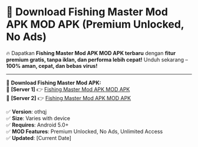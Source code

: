 # 🚀 Download Fishing Master Mod APK MOD APK (Premium Unlocked, No Ads)  

🔥 Dapatkan **Fishing Master Mod APK MOD APK terbaru** dengan **fitur premium gratis, tanpa iklan, dan performa lebih cepat!** Unduh sekarang – **100% aman, cepat, dan bebas virus!**  

---


🔽 **Download Fishing Master Mod APK:**  
🔹 **[Server 1]** 👉 [Fishing Master Mod APK MOD APK](https://apkcomod.com?title=Fishing_Master_Mod_APK)  
🔹 **[Server 2]** 👉 [Fishing Master Mod APK MOD APK](https://apkcomod.com?title=Fishing_Master_Mod_APK)  


✅ **Version**: othqj  
✅ **Size**: Varies with device  
✅ **Requires**: Android 5.0+  
✅ **MOD Features**: Premium Unlocked, No Ads, Unlimited Access  
✅ **Updated**: [Current Date]  